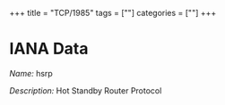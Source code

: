+++
title = "TCP/1985"
tags = [""]
categories = [""]
+++

# IANA Data

_Name:_ hsrp

_Description:_ Hot Standby Router Protocol

